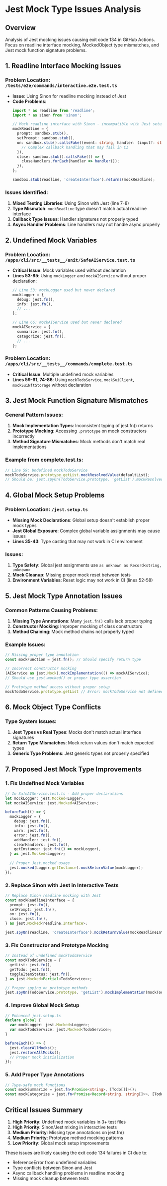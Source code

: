# Jest Mock Type Issues Analysis

## Overview
Analysis of Jest mocking issues causing exit code 134 in GitHub Actions. Focus on readline interface mocking, MockedObject type mismatches, and Jest mock function signature problems.

## 1. Readline Interface Mocking Issues

### Problem Location: `/tests/e2e/commands/interactive.e2e.test.ts`
- **Issue**: Using Sinon for readline mocking instead of Jest
- **Code Problems**:
  ```typescript
  import * as readline from 'readline';
  import * as sinon from 'sinon';
  
  // Mock readline interface with Sinon - incompatible with Jest setup
  mockReadline = {
    prompt: sandbox.stub(),
    setPrompt: sandbox.stub(),
    on: sandbox.stub().callsFake((event: string, handler: (input?: string) => void) => {
      // Complex callback handling that may fail in CI
    }),
    close: sandbox.stub().callsFake(() => {
      closeHandlers.forEach(handler => handler());
    }),
  };
  
  sandbox.stub(readline, 'createInterface').returns(mockReadline);
  ```

### Issues Identified:
1. **Mixed Testing Libraries**: Using Sinon with Jest (line 7-8)
2. **Type Mismatch**: `mockReadline` type doesn't match actual readline interface
3. **Callback Type Issues**: Handler signatures not properly typed
4. **Async Handler Problems**: Line handlers may not handle async properly

## 2. Undefined Mock Variables

### Problem Location: `/apps/cli/src/__tests__/unit/SafeAIService.test.ts`
- **Critical Issue**: Mock variables used without declaration
- **Lines 53-85**: Using `mockLogger` and `mockAIService` without proper declaration:
  ```typescript
  // Line 53: mockLogger used but never declared
  mockLogger = {
    debug: jest.fn(),
    info: jest.fn(),
    // ...
  };
  
  // Line 66: mockAIService used but never declared  
  mockAIService = {
    summarize: jest.fn(),
    categorize: jest.fn(),
    // ...
  };
  ```

### Problem Location: `/apps/cli/src/__tests__/commands/complete.test.ts`
- **Critical Issue**: Multiple undefined mock variables
- **Lines 59-61, 74-86**: Using `mockTodoService`, `mockSuiClient`, `mockSuiNftStorage` without declaration

## 3. Jest Mock Function Signature Mismatches

### General Pattern Issues:
1. **Mock Implementation Types**: Inconsistent typing of jest.fn() returns
2. **Prototype Mocking**: Accessing `.prototype` on mock constructors incorrectly
3. **Method Signature Mismatches**: Mock methods don't match real implementations

### Example from complete.test.ts:
```typescript
// Line 59: Undefined mockTodoService
mockTodoService.prototype.getList.mockResolvedValue(defaultList);
// Should be: jest.spyOn(TodoService.prototype, 'getList').mockResolvedValue(defaultList);
```

## 4. Global Mock Setup Problems

### Problem Location: `/jest.setup.ts`
- **Missing Mock Declarations**: Global setup doesn't establish proper mock types
- **Jest Global Exposure**: Complex global variable assignments may cause issues
- **Lines 35-43**: Type casting that may not work in CI environment

### Issues:
1. **Type Safety**: Global jest assignments use `as unknown as Record<string, unknown>`
2. **Mock Cleanup**: Missing proper mock reset between tests
3. **Environment Variables**: Reset logic may not work in CI (lines 52-58)

## 5. Jest Mock Type Annotation Issues

### Common Patterns Causing Problems:
1. **Missing Type Annotations**: Many `jest.fn()` calls lack proper typing
2. **Constructor Mocking**: Improper mocking of class constructors
3. **Method Chaining**: Mock method chains not properly typed

### Example Issues:
```typescript
// Missing proper type annotation
const mockFunction = jest.fn(); // Should specify return type

// Incorrect constructor mocking
(AIService as jest.Mock).mockImplementation(() => mockAIService);
// Should use jest.mocked() or proper type assertion

// Prototype method access without proper setup
mockTodoService.prototype.getList // Error: mockTodoService not defined
```

## 6. Mock Object Type Conflicts

### Type System Issues:
1. **Jest Types vs Real Types**: Mocks don't match actual interface signatures
2. **Return Type Mismatches**: Mock return values don't match expected types
3. **Generic Type Problems**: Jest generic types not properly specified

## 7. Proposed Jest Mock Type Improvements

### 1. Fix Undefined Mock Variables
```typescript
// In SafeAIService.test.ts - Add proper declarations
let mockLogger: jest.Mocked<Logger>;
let mockAIService: jest.Mocked<AIService>;

beforeEach(() => {
  mockLogger = {
    debug: jest.fn(),
    info: jest.fn(),
    warn: jest.fn(),
    error: jest.fn(),
    addHandler: jest.fn(),
    clearHandlers: jest.fn(),
    getInstance: jest.fn(() => mockLogger),
  } as jest.Mocked<Logger>;
  
  // Proper Jest.mocked usage
  jest.mocked(Logger.getInstance).mockReturnValue(mockLogger);
});
```

### 2. Replace Sinon with Jest in Interactive Tests
```typescript
// Replace Sinon readline mocking with Jest
const mockReadlineInterface = {
  prompt: jest.fn(),
  setPrompt: jest.fn(),
  on: jest.fn(),
  close: jest.fn(),
} as jest.Mocked<readline.Interface>;

jest.spyOn(readline, 'createInterface').mockReturnValue(mockReadlineInterface);
```

### 3. Fix Constructor and Prototype Mocking
```typescript
// Instead of undefined mockTodoService
const mockTodoService = {
  getList: jest.fn(),
  getTodo: jest.fn(),
  toggleItemStatus: jest.fn(),
} as jest.Mocked<Partial<TodoService>>;

// Proper spying on prototype methods
jest.spyOn(TodoService.prototype, 'getList').mockImplementation(mockTodoService.getList);
```

### 4. Improve Global Mock Setup
```typescript
// Enhanced jest.setup.ts
declare global {
  var mockLogger: jest.Mocked<Logger>;
  var mockTodoService: jest.Mocked<TodoService>;
}

beforeEach(() => {
  jest.clearAllMocks();
  jest.restoreAllMocks();
  // Proper mock initialization
});
```

### 5. Add Proper Type Annotations
```typescript
// Type-safe mock functions
const mockSummarize = jest.fn<Promise<string>, [Todo[]]>();
const mockCategorize = jest.fn<Promise<Record<string, string[]>>, [Todo[]]>();
```

## Critical Issues Summary

1. **High Priority**: Undefined mock variables in 3+ test files
2. **High Priority**: Sinon/Jest mixing in interactive tests  
3. **Medium Priority**: Missing type annotations on jest.fn()
4. **Medium Priority**: Prototype method mocking patterns
5. **Low Priority**: Global mock setup improvements

These issues are likely causing the exit code 134 failures in CI due to:
- ReferenceError from undefined variables
- Type conflicts between Sinon and Jest
- Async callback handling problems in readline mocking
- Missing mock cleanup between tests